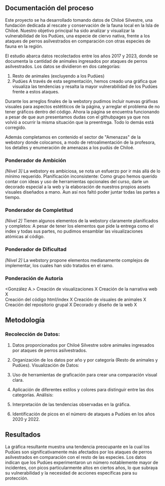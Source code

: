 ## Documentación del proceso

Este proyecto se ha desarrollado tomando datos de Chiloé Silvestre, una fundación dedicada al rescate y conservación de la fauna local en la Isla de Chiloé. Nuestro objetivo principal ha sido analizar y visualizar la vulnerabilidad de los Pudúes, una especie de ciervo nativa, frente a los ataques de perros asilvestrados en comparación con otras especies de fauna en la región.

El estudio abarca datos recolectados entre los años 2017 y 2023, donde se documenta la cantidad de animales ingresados por ataques de perros asilvestrados. Los datos se dividieron en dos categorías:

1. Resto de animales (excluyendo a los Pudúes)
1. Pudúes
A través de esta segmentación, hemos creado una gráfica que visualiza las tendencias y resalta la mayor vulnerabilidad de los Pudúes frente a estos ataques.

Durante los arreglos finales de la webstory pudimos incluir nuevas gráfivas visuales para aspectos estétiticos de la página, y arreglar el problema de no tener gráficos dentro del código. Ahora la página se encuentra funcionando a pesar de que aun presentamos dudas con el githubpages ya que nos volvió a ocurrir la misma situación que la preentrega. Todo lo demás está corregido.

Además completamos en contenido el sector de "Amenazas" de la webstory donde colocamos, a modo de retroalimentación de la profesora, los detalles y enumeración de amenazas a los pudús de Chiloé. 

### Ponderador de Ambición
_[Nivel 3]_ La webstory es ambiciosa, se nota un esfuerzo por ir más allá de lo mínimo requerido. Planificación inconsistente: Como grupo hemos querido contar con ideas y uso de herramientas opcionales del curso, darle un decorado especial a la web y la elaboración de nuestros propios assets visuales diseñados a mano. Aun así nos faltó poder juntar todas las partes a tiempo.

### Ponderador de Completitud
_[Nivel 2]_ Tienen algunos elementos de la webstory claramente planificados y completos: A pesar de tener los elementos que pide la entrega como el index y todas sus partes, no pudimos ensamblar las visualizaciones atómicas al código.

### Ponderador de Dificultad 
_[Nivel 2]_ La webstory propone elementos medianamente complejos de implementar, los cuales han sido tratados en el ramo. 

### Ponderación de Autoría 
<Elemento>	                    <Gubbins J.>	<Cornejo S.>	<González A.>
Creación de visualizaciones			                 X
Creación de la narrativa web         X			
Creación del código html/index                                         X
Creación de visuales de animales     X
Creación del repositorio grupal                      X
Decorado y diseño de la web                                            X 


## Metodología
### Recolección de Datos:

1. Datos proporcionados por Chiloé Silvestre sobre animales ingresados por ataques de perros asilvestrados.
1. Organización de los datos por año y por categoría (Resto de animales y Pudúes).
Visualización de Datos:

1. Uso de herramientas de graficación para crear una comparación visual clara.
1. Aplicación de diferentes estilos y colores para distinguir entre las dos categorías.
Análisis:

1. Interpretación de las tendencias observadas en la gráfica.
1. Identificación de picos en el número de ataques a Pudúes en los años 2020 y 2022.
## Resultados
La gráfica resultante muestra una tendencia preocupante en la cual los Pudúes son significativamente más afectados por los ataques de perros asilvestrados en comparación con el resto de las especies. Los datos indican que los Pudúes experimentaron un número notablemente mayor de incidentes, con picos particularmente altos en ciertos años, lo que subraya su vulnerabilidad y la necesidad de acciones específicas para su protección.